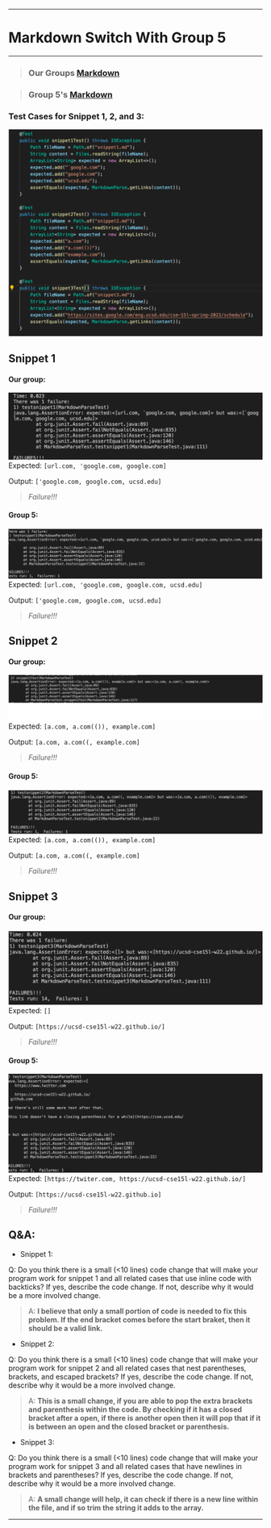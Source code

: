 ------
# Markdown Switch With Group 5
------
> ### Our Groups [Markdown](https://github.com/aaronchan32/markdown-parser)

> ### Group 5's [Markdown](https://github.com/httrieu/markdown-parser)
### Test Cases for Snippet 1, 2, and 3: 
![image](https://github.com/ItsTheOneAJ/cse15l-lab-reports/blob/main/Screenshot%202022-05-22%20140127.png)

## Snippet 1
#### Our group:

![image](https://github.com/ItsTheOneAJ/cse15l-lab-reports/blob/main/Screenshot%202022-05-22%20140814.png)
Expected: `[url.com, 'google.com, google.com]`

Output: `['google.com, google.com, ucsd.edu]`

> *Failure!!!*

#### Group 5:
![image](https://github.com/ItsTheOneAJ/cse15l-lab-reports/blob/main/Screenshot%202022-05-22%20141917.png)
Expected: `[url.com, 'google.com, google.com, ucsd.edu]`

Output: `['google.com, google.com, ucsd.edu]`

> *Failure!!!*

## Snippet 2
#### Our group:

![image](https://github.com/ItsTheOneAJ/cse15l-lab-reports/blob/main/Screenshot%202022-05-22%20142504.png)
Expected: `[a.com, a.com(()), example.com]`

Output: `[a.com, a.com((, example.com]`

> *Failure!!!*

#### Group 5:
![image](https://github.com/ItsTheOneAJ/cse15l-lab-reports/blob/main/Screenshot%202022-05-22%20143010.png)
Expected: `[a.com, a.com(()), example.com]`

Output: `[a.com, a.com((, example.com]`

> *Failure!!!*

## Snippet 3
#### Our group:

![image](https://github.com/ItsTheOneAJ/cse15l-lab-reports/blob/main/Screenshot%202022-05-22%20150009.png)
Expected: `[]`

Output: `[https://ucsd-cse15l-w22.github.io/]`

> *Failure!!!*

#### Group 5:
![image](https://github.com/ItsTheOneAJ/cse15l-lab-reports/blob/main/Screenshot%202022-05-22%20150431.png)
Expected: `[https://twiter.com, https://ucsd-cse15l-w22.github.io/]`

Output: `[https://ucsd-cse15l-w22.github.io]`

> *Failure!!!*

## Q&A:

* Snippet 1: 

Q: Do you think there is a small (<10 lines) code change that will make your program work for snippet 1 and all related cases that use inline code with backticks? If yes, describe the code change. If not, describe why it would be a more involved change.
>A: **I believe that only a small portion of code is needed to fix this problem. If the end bracket comes before the start braket, then it should be a valid link.**

* Snippet 2: 

Q: Do you think there is a small (<10 lines) code change that will make your program work for snippet 2 and all related cases that nest parentheses, brackets, and escaped brackets? If yes, describe the code change. If not, describe why it would be a more involved change.
>A: **This is a small change, if you are able to pop the extra brackets and parenthesis within the code. By checking if it has a closed bracket after a open, if there is another open then it will pop that if it is between an open and the closed bracket or parenthesis.**

* Snippet 3: 

Q: Do you think there is a small (<10 lines) code change that will make your program work for snippet 3 and all related cases that have newlines in brackets and parentheses? If yes, describe the code change. If not, describe why it would be a more involved change.
>A: **A small change will help, it can check if there is a new line within the file, and if so trim the string it adds to the array.**






------
